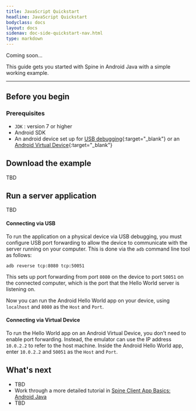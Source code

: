 ```yaml
---
title: JavaScript Quickstart
headline: JavaScript Quickstart
bodyclass: docs
layout: docs
sidenav: doc-side-quickstart-nav.html
type: markdown
---
```

<p class="coming-soon">Coming soon...</p>

<p>This guide gets you started with Spine in Android Java with a simple
working example.</p>
<hr>


## Before you begin

### Prerequisites

*   `JDK` : version 7 or higher
*   Android SDK
*   An android device set up for [USB
    debugging](https://developer.android.com/studio/command-line/adb.html#Enabling){:target="_blank"}
    or an [Android Virtual
    Device](https://developer.android.com/studio/run/managing-avds.html){:target="_blank"}

## Download the example

TBD

## Run a server application

TBD

#### Connecting via USB

To run the application on a physical device via USB debugging, you must
configure USB port forwarding to allow the device to communicate with the server
running on your computer. This is done via the `adb` command line tool as
follows:

```
adb reverse tcp:8080 tcp:50051
```

This sets up port forwarding from port `8080` on the device to port `50051` on
the connected computer, which is the port that the Hello World server is
listening on.

Now you can run the Android Hello World app on your device, using `localhost`
and `8080` as the `Host` and `Port`.

#### Connecting via Virtual Device

To run the Hello World app on an Android Virtual Device, you don't need to
enable port forwarding. Instead, the emulator can use the IP address
`10.0.2.2` to refer to the host machine. Inside the Android Hello World app,
enter `10.0.2.2` and `50051` as the `Host` and `Port`.

## What's next

- TBD
- Work through a more detailed tutorial in [Spine Client App Basics: Android Java][]
- TBD

[Spine Client App Basics: Android Java]:../tutorials/basic/android.html
